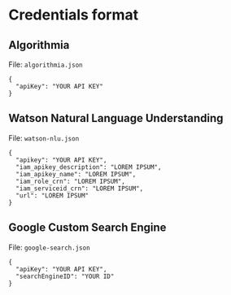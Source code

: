 # Credentials format

## Algorithmia

File: `algorithmia.json`

```
{
  "apiKey": "YOUR API KEY"
}
```

## Watson Natural Language Understanding

File: `watson-nlu.json`

```
{
  "apikey": "YOUR API KEY",
  "iam_apikey_description": "LOREM IPSUM",
  "iam_apikey_name": "LOREM IPSUM",
  "iam_role_crn": "LOREM IPSUM",
  "iam_serviceid_crn": "LOREM IPSUM",
  "url": "LOREM IPSUM"
}
```

## Google Custom Search Engine

File: `google-search.json`

```
{
  "apiKey": "YOUR API KEY",
  "searchEngineID": "YOUR ID"
}
```
